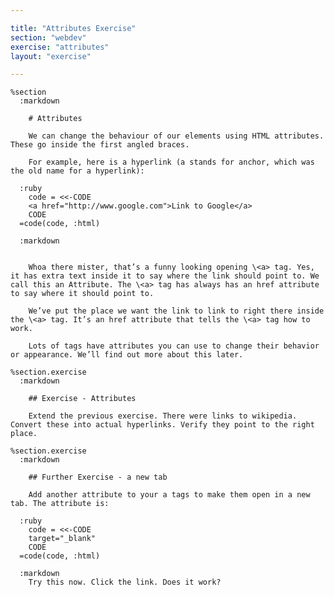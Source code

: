 ```yaml
---

title: "Attributes Exercise"
section: "webdev"
exercise: "attributes"
layout: "exercise"

---
```


    %section
      :markdown

        # Attributes

        We can change the behaviour of our elements using HTML attributes. These go inside the first angled braces.

        For example, here is a hyperlink (a stands for anchor, which was the old name for a hyperlink):

      :ruby
        code = <<-CODE
        <a href="http://www.google.com">Link to Google</a>
        CODE
      =code(code, :html)

      :markdown


        Whoa there mister, that’s a funny looking opening \<a> tag. Yes, it has extra text inside it to say where the link should point to. We call this an Attribute. The \<a> tag has always has an href attribute to say where it should point to.

        We’ve put the place we want the link to link to right there inside the \<a> tag. It’s an href attribute that tells the \<a> tag how to work.

        Lots of tags have attributes you can use to change their behavior or appearance. We’ll find out more about this later.

    %section.exercise
      :markdown

        ## Exercise - Attributes

        Extend the previous exercise. There were links to wikipedia. Convert these into actual hyperlinks. Verify they point to the right place.

    %section.exercise
      :markdown

        ## Further Exercise - a new tab

        Add another attribute to your a tags to make them open in a new tab. The attribute is:

      :ruby
        code = <<-CODE
        target="_blank"
        CODE
      =code(code, :html)

      :markdown
        Try this now. Click the link. Does it work?
